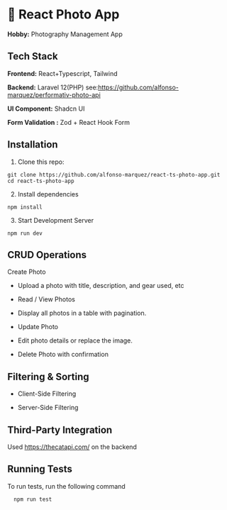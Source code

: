 # 📸 React Photo App

**Hobby:** Photography Management App

## Tech Stack

**Frontend:** React+Typescript, Tailwind

**Backend:** Laravel 12(PHP) see:https://github.com/alfonso-marquez/performativ-photo-api

**UI Component:** Shadcn UI

**Form Validation :** Zod + React Hook Form

## Installation

1. Clone this repo:

```
git clone https://github.com/alfonso-marquez/react-ts-photo-app.git
cd react-ts-photo-app
```

2. Install dependencies

```
npm install
```

3. Start Development Server

```
npm run dev
```

## CRUD Operations

Create Photo

- Upload a photo with title, description, and gear used, etc

- Read / View Photos

- Display all photos in a table with pagination.

- Update Photo

- Edit photo details or replace the image.

- Delete Photo with confirmation

## Filtering & Sorting

- Client-Side Filtering

- Server-Side Filtering

## Third-Party Integration

Used https://thecatapi.com/ on the backend

## Running Tests

To run tests, run the following command

```bash
  npm run test
```
